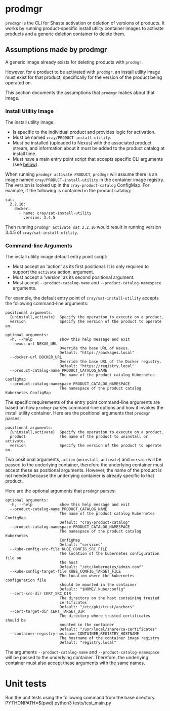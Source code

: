 # prodmgr

`prodmgr` is the CLI for Shasta activation or deletion of versions of products. It works by running
product-specific install utility container images to activate products and a generic deletion container
to delete them.

## Assumptions made by prodmgr

A generic image already exists for deleting products with `prodmgr`.

However, for a product to be activated with `prodmgr`, an install utility image must exist
for that product, specifically for the version of the product being operated
on.

This section documents the assumptions that `prodmgr` makes about that image.

### Install Utility Image

The install utility image:

* Is specific to the individual product and provides logic for activation.
* Must be named `cray/PRODUCT-install-utility`.
* Must be installed (uploaded to Nexus) with the associated product stream,
  and information about it must be added to the product catalog at install
  time.
* Must have a main entry point script that accepts specific CLI arguments (see
  [below](#command-line-arguments)).

When running `prodmgr activate PRODUCT`, `prodmgr` will assume there is an
image named `cray/PRODUCT-install-utility` in the container image registry. The
version is looked up in the `cray-product-catalog` ConfigMap. For example, if
the following is contained in the product catalog:


```
sat:
  2.2.10:
    docker:
      - name: cray/sat-install-utility
        version: 3.4.5
```

Then running `prodmgr activate sat 2.2.10` would result in running
version 3.4.5 of `cray/sat-install-utility`.

### Command-line Arguments

The install utility image default entry point script:

* Must accept an 'action' as its first positional. It is only required to support the `activate` action.
  argument.
* Must accept a 'version' as its second positional argument.
* Must accept `--product-catalog-name` and `--product-catalog-namespace`
  arguments.

For example, the default entry point of `cray/sat-install-utility` accepts the
following command-line arguments:

```
positional arguments:
  {uninstall,activate}  Specify the operation to execute on a product.
  version               Specify the version of the product to operate on.

optional arguments:
  -h, --help            show this help message and exit
  --nexus-url NEXUS_URL
                        Override the base URL of Nexus.
                        Default: "https://packages.local"
  --docker-url DOCKER_URL
                        Override the base URL of the Docker registry.
                        Default: "https://registry.local"
  --product-catalog-name PRODUCT_CATALOG_NAME
                        The name of the product catalog Kubernetes ConfigMap
  --product-catalog-namespace PRODUCT_CATALOG_NAMESPACE
                        The namespace of the product catalog Kubernetes ConfigMap
```

The specific requirements of the entry point command-line arguments are based
on how `prodmgr` parses command-line options and how it invokes the install
utility container. Here are the positional arguments that `prodmgr` parses:

```
positional arguments:
  {uninstall,activate}  Specify the operation to execute on a product.
  product               The name of the product to uninstall or activate.
  version               Specify the version of the product to operate on.
```

Two positional arguments, `action` (`uninstall`, `activate`) and `version` will
be passed to the underlying container, therefore the underlying container must
accept these as positional arguments. However, the name of the product is not
needed because the underlying container is already specific to that product.

Here are the optional arguments that `prodmgr` parses:

```
optional arguments:
  -h, --help            show this help message and exit
  --product-catalog-name PRODUCT_CATALOG_NAME
                        The name of the product catalog Kubernetes ConfigMap
                        Default: "cray-product-catalog"
  --product-catalog-namespace PRODUCT_CATALOG_NAMESPACE
                        The namespace of the product catalog Kubernetes
                        ConfigMap
                        Default: "services"
  --kube-config-src-file KUBE_CONFIG_SRC_FILE
                        The location of the kubernetes configuration file on
                        the host
                        Default: "/etc/kubernetes/admin.conf"
  --kube-config-target-file KUBE_CONFIG_TARGET_FILE
                        The location where the kubernetes configuration file
                        should be mounted in the container
                        Default: "$HOME/.kube/config"
  --cert-src-dir CERT_SRC_DIR
                        The directory on the host containing trusted
                        certificates
                        Default: "/etc/pki/trust/anchors"
  --cert-target-dir CERT_TARGET_DIR
                        The directory where trusted certificates should be
                        mounted in the container
                        Default: "/usr/local/share/ca-certificates"
  --container-registry-hostname CONTAINER_REGISTRY_HOSTNAME
                        The hostname of the container image registry
                        Default: "registry.local"
```

The arguments `--product-catalog-name` and `--product-catalog-namespace` will
be passed to the underlying container. Therefore, the underlying container
must also accept these arguments with the same names.

# Unit tests
Run the unit tests using the following command from the base directory.
PYTHONPATH=$(pwd) python3 tests/test_main.py
